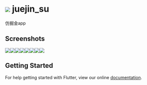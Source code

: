 # ![](https://github.com/webphplove/juejin_su/) juejin_su
仿掘金app

## Screenshots
![](https://raw.githubusercontent.com/webphplove/juejin_su/master/screenshots/flutter_01.png )![](https://raw.githubusercontent.com/webphplove/juejin_su/master/screenshots/flutter_02.png )![](https://raw.githubusercontent.com/webphplove/juejin_su/master/screenshots/flutter_03.png )![](https://raw.githubusercontent.com/webphplove/juejin_su/master/screenshots/flutter_04.png )![](https://raw.githubusercontent.com/webphplove/juejin_su/master/screenshots/flutter_05.png )![](https://raw.githubusercontent.com/webphplove/juejin_su/master/screenshots/flutter_06.png )![](https://raw.githubusercontent.com/webphplove/juejin_su/master/screenshots/flutter_07.png )![](https://raw.githubusercontent.com/webphplove/juejin_su/master/screenshots/flutter_08.png )

## Getting Started

For help getting started with Flutter, view our online
[documentation](https://flutter.io/).
